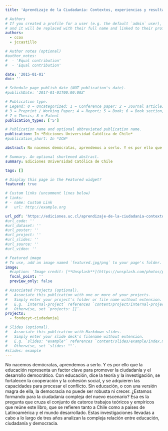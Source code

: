 ```yaml
---
title: 'Aprendizaje de la Ciudadanía: Contextos, experiencias y resultados'

# Authors
# If you created a profile for a user (e.g. the default `admin` user), write the username (folder name) here
# and it will be replaced with their full name and linked to their profile.
authors:
  - ccox
  - jccastillo

# Author notes (optional)
#author_notes:
#  - 'Equal contribution'
#  - 'Equal contribution'

date: '2015-01-01'
doi: ''

# Schedule page publish date (NOT publication's date).
#publishDate: '2017-01-01T00:00:00Z'

# Publication type.
# Legend: 0 = Uncategorized; 1 = Conference paper; 2 = Journal article;
# 3 = Preprint / Working Paper; 4 = Report; 5 = Book; 6 = Book section;
# 7 = Thesis; 8 = Patent
publication_types: ['5']

# Publication name and optional abbreviated publication name.
publication: In *Ediciones Universidad Católica de Chile*
#publication_short: In *ICW*

abstract: No nacemos demócratas, aprendemos a serlo. Y es por ello que la educación representa un factor clave para promover la ciudadanía y el desarrollo democrático. Con educación, dice la teoría y la investigación, se fortalecen la cooperación y la cohesión social, y se adquieren las capacidades para procesar el conflicto. Sin educación, o con una versión magra de ella, la democracia no puede ser robusta ni crecer. ¿Estamos formando para la ciudadanía compleja del nuevo escenario? Esa es la pregunta que cruza el conjunto de catorce trabajos teóricos y empíricos que reúne este libro, que se refieren tanto a Chile como a países de Latinoamérica y el mundo desarrollado. Estas investigaciones llevadas a cabo a lo largo de tres años analizan la compleja relación entre educación, ciudadanía y democracia.

# Summary. An optional shortened abstract.
summary: Ediciones Universidad Católica de Chile

tags: []

# Display this page in the Featured widget?
featured: true

# Custom links (uncomment lines below)
# links:
# - name: Custom Link
#   url: http://example.org

url_pdf: 'https://ediciones.uc.cl/aprendizaje-de-la-ciudadania-contextos-experiencias-y-resultados.html'
#url_code: ''
#url_dataset: ''
#url_poster: ''
#url_project: ''
#url_slides: ''
#url_source: ''
#url_video: ''

# Featured image
# To use, add an image named `featured.jpg/png` to your page's folder.
image:
  #caption: 'Image credit: [**Unsplash**](https://unsplash.com/photos/pLCdAaMFLTE)'
  focal_point: ''
  preview_only: false

# Associated Projects (optional).
#   Associate this publication with one or more of your projects.
#   Simply enter your project's folder or file name without extension.
#   E.g. `internal-project` references `content/project/internal-project/index.md`.
#   Otherwise, set `projects: []`.
projects:
  - fondecyt-ciudadania1

# Slides (optional).
#   Associate this publication with Markdown slides.
#   Simply enter your slide deck's filename without extension.
#   E.g. `slides: "example"` references `content/slides/example/index.md`.
#   Otherwise, set `slides: ""`.
#slides: example
---
```



No nacemos demócratas, aprendemos a serlo. Y es por ello que la educación representa un factor clave para promover la ciudadanía y el desarrollo democrático. Con educación, dice la teoría y la investigación, se fortalecen la cooperación y la cohesión social, y se adquieren las capacidades para procesar el conflicto. Sin educación, o con una versión magra de ella, la democracia no puede ser robusta ni crecer. ¿Estamos formando para la ciudadanía compleja del nuevo escenario? Esa es la pregunta que cruza el conjunto de catorce trabajos teóricos y empíricos que reúne este libro, que se refieren tanto a Chile como a países de Latinoamérica y el mundo desarrollado. Estas investigaciones llevadas a cabo a lo largo de tres años analizan la compleja relación entre educación, ciudadanía y democracia.
